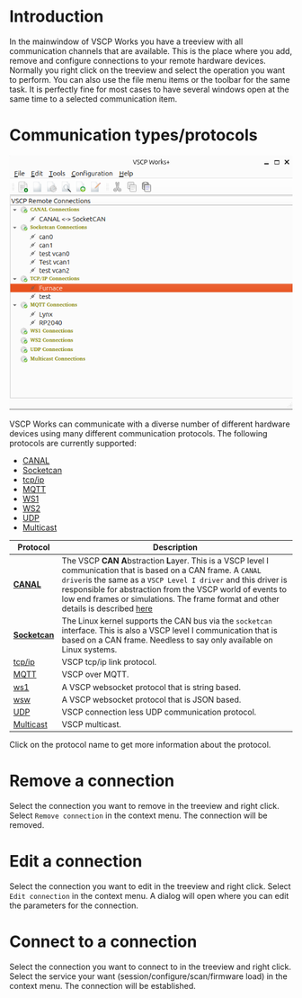 # Introduction

In the mainwindow of VSCP Works you have a treeview with all communication channels that are available. This is the place where you add, remove and configure connections to your remote hardware devices. Normally you right click on the treeview and select the operation you want to perform. You can also use the file menu items or the toolbar for the same task. It is perfectly fine for most cases to have several windows open at the same time to a selected communication item. 



# Communication types/protocols

![](./images/connections.png)

VSCP Works can communicate with a diverse number of different hardware devices using many different communication protocols. The following protocols are currently supported:

  * [CANAL](./connections?id=canal)
  * [Socketcan](./connections?id=socketcan)
  * [tcp/ip](./connections?id=tcp/ip)
  * [MQTT](./connections?id=mqtt)
  * [WS1](./connections?id=ws1)
  * [WS2](./connections?id=ws2)
  * [UDP](./connections?id=udp)
  * [Multicast](./connections?id=multicast)

| Protocol | Description |
|----------|-------------|
| [**CANAL**](https://grodansparadis.github.io/vscp-doc-canal/#/) | The VSCP **CAN** **A**bstraction **L**ayer. This is a VSCP level I communication that is based on a CAN frame. A `CANAL driver`is the same as a `VSCP Level I driver` and this driver is responsible for abstraction from the VSCP world of events to low end frames or simulations. The frame format and other details is described [here](https://grodansparadis.github.io/vscp-doc-spec/#/./vscp_over_can_can4vscp)  |
| [**Socketcan**](https://grodansparadis.github.io/vscp-doc-spec/#/./vscp_over_can_can4vscp) | The Linux kernel supports the CAN bus via the `socketcan` interface. This is also a VSCP level I communication that is based on a CAN frame. Needless to say only available on Linux systems. |
| [tcp/ip](https://grodansparadis.github.io/vscp-doc-spec/#/./vscp_over_tcp_ip) | VSCP tcp/ip link protocol. |
| [MQTT](https://grodansparadis.github.io/vscp-doc-spec/#/./vscp_over_mqtt) | VSCP over MQTT.  |
| [ws1](https://grodansparadis.github.io/vscp-doc-spec/#/./vscp_websocket?id=ws1-description) | A VSCP websocket protocol that is string based. |
| [wsw](https://grodansparadis.github.io/vscp-doc-spec/#/./vscp_websocket?id=ws2-description) | A VSCP websocket protocol that is JSON based. |
| [UDP](https://grodansparadis.github.io/vscp-doc-spec/#/./vscp_over_udp) | VSCP connection less UDP communication protocol. |
| [Multicast](https://grodansparadis.github.io/vscp-doc-spec/#/./vscp_over_multicast?id=vscp-multicast) | VSCP multicast.  |

Click on the protocol name to get more information about the protocol.







# Remove a connection

Select the connection you want to remove in the treeview and right click. Select `Remove connection` in the context menu. The connection will be removed.

# Edit a connection

Select the connection you want to edit in the treeview and right click. Select `Edit connection` in the context menu. A dialog will open where you can edit the parameters for the connection.

# Connect to a connection

Select the connection you want to connect to in the treeview and right click. Select the service your want (session/configure/scan/firmware load) in the context menu. The connection will be established.